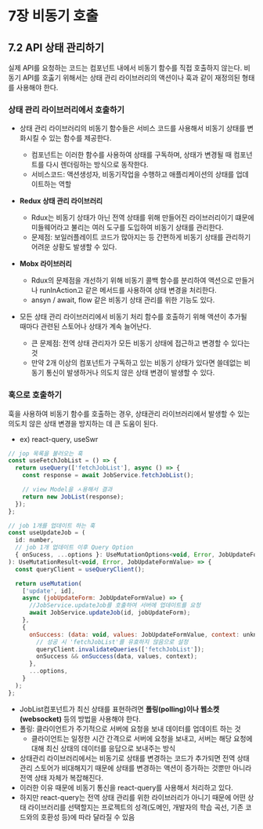 # 7장 비동기 호출

## 7.2 API 상태 관리하기
실제 API를 요청하는 코드는 컴포넌트 내에서 비동기 함수를 직접 호출하지 않는다. 
비동기 API를 호춣기 위해서는 상태 관리 라이브러리의 액션이나 훅과 같이 재정의된 형태를 사용해야 한다.

### 상태 관리 라이브러리에서 호출하기
- 상태 관리 라이브러리의 비동기 함수들은 서비스 코드를 사용해서 비동기 상태를 변화시킬 수 있는 함수를 제공한다.
  - 컴포넌트는 이러한 함수를 사용하여 상태를 구독하며, 상태가 변경될 때 컴포넌트를 다시 렌더링하는 방식으로 동작한다.
  - 서비스코드: 액션생성자, 비동기작업을 수행하고 애플리케이션의 상태를 업데이트하는 역할
- **Redux 상태 관리 라이브러리**
  - Rdux는 비동기 상태가 아닌 전역 상태를 위해 만들어진 라이브러리이기 떄문에 미들웨어라고 불리는 여러 도구를 도입하여 비동기 상태를 관리한다.
  - 문제점: 보일러플레이트 코드가 많아지는 등 간편하게 비동기 상태를 관리하기 어려운 상황도 발생할 수 있다.
- **Mobx 라이브러리**
  - Rdux의 문제점을 개선하기 위해 비동기 콜백 함수를 분리하여 액션으로 만들거나 runInAction고 같은 메서드를 사용하여 상태 변경을 처리한다.
  - ansyn / await, flow 같은 비동기 상태 관리를 위한 기능도 있다.
 
- 모든 상태 관리 라이브러리에서 비동기 처리 함수를 호출하기 위해 액션이 추가될 때마다 관련된 스토어나 상태가 계속 늘어난다.
  - 큰 문제점: 전역 상태 관리자가 모든 비동기 상태에 접근하고 변경할 수 있다는 것
  - 만약 2개 이상의 컴포넌트가 구독하고 있는 비동기 상태가 있다면 쓸데없는 비동기 통신이 발생하거나 의도치 않은 상태 변경이 발생할 수 있다.

### 훅으로 호출하기
훅을 사용하여 비동기 함수를 호출하는 경우, 상태관리 라이브러리에서 발생할 수 있는 의도치 않은 상태 변경을 방지하는 데 큰 도움이 된다.
  - ex) react-query, useSwr
  ```jsx
  // jop 목록을 불러오는 훅
  const useFetchJobList = () => {
    return useQuery(['fetchJobList'], async () => {
      const response = await JobService.fetchJobList();

      // view Model을 ㅅ용해서 결과
      return new JobList(response);
    });
  };

  // job 1개를 업데이트 하는 훅
  const useUpdateJob = (
    id: number,
    // job 1개 업데이트 이후 Query Option
    { onSucess, ...options }: UseMutationOptions<void, Error, JobUpdateFormValue>
  ): UseMutationResult<void, Error, JobUpdateFormValue> => {
    const queryClient = useQueryClient();
  
    return useMutation(
      ['update', id],
      async (jobUpdateForm: JobUpdateFormValue) => {
        //JobService.updateJob를 호출하여 서버에 업데이트를 요청
        await JobService.updateJob(id, jobUpdateForm);
      },
      {
        onSuccess: (data: void, values: JobUpdateFormValue, context: unknown) => {
          // 성공 시 'fetchJobList'를 유효하지 않음으로 설정
          queryClient.invalidateQueries(['fetchJobList']);
          onSuccess && onSuccess(data, values, context);
        },
        ...options,
      }
    );
  };
  ```
  - JobList컴포넌트가 최신 상태를 표현하려면 **폴링(polling)이나 웹소켓(websocket)** 등의 방법을 사용해야 한다.
  - 폴링: 클라이언트가 주기적으로 서버에 요청을 보내 데이터를 업데이트 하는 것
    - 클라이언트는 일정한 시간 간격으로 서버에 요청을 보내고, 서버는 해당 요청에 대해 최신 상태의 데이터를 응답으로 보내주는 방식
- 상태관리 라이브러리에서는 비동기로 상태를 변경하는 코드가 추가되면 전역 상태 관리 스토어가 비대해지기 때문에 상태를 변경하는 액션이 증가하는 것뿐만 아니라 전역 상태 자체가 복잡해진다.
- 이러한 이유 때문에 비동기 통신을 react-query를 사용해서 처리하고 있다.
- 하지만 react-query는 전역 상태 관리를 위한 라이브러리가 아니기 때문에 어떤 상태 라이브러리를 선택할지는 프로젝트의 성격(도메인, 개발자의 학습 곡선, 기존 코드와의 호환성 등)에 따라 달라질 수 있음
